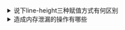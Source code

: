 <details>
<summary>说下line-height三种赋值方式有何区别</summary>

对于应用在单个元素上，这几种写法的效果都是一样的（除了 px 需要一些计算）。但由于 line-height 是可以被继承的，因此会影响内部子元素的 line-height。简单的可以总结为：
- 带有单位的 line-height 会被计算成 px 后继承。子元素的 line-height = 父元素的 line-height * font-size （如果是 px 了就直接继承）
- 而不带单位的 line-height 被继承的是倍数，子元素的 line-height = 子元素的 font-size * 继承的倍数

</details>






<details>
<summary>造成内存泄漏的操作有哪些</summary>

GC回收有两种实现方式：标记清除、引用计数

1. 没有使用的全局变量；
2. 闭包(闭包可以维持函数内部变量);
3. 循环引用（引用计数不为0)；
4. setInterval没有被清除；

</details>






